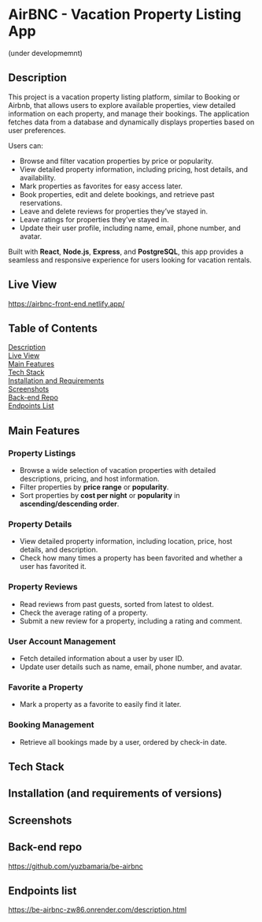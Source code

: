 # AirBNC - Vacation Property Listing App 
(under developmemnt)

## Description 
This project is a vacation property listing platform, similar to Booking or Airbnb, that allows users to explore available properties, view detailed information on each property, and manage their bookings. The application fetches data from a database and dynamically displays properties based on user preferences.

Users can:
- Browse and filter vacation properties by price or popularity.
- View detailed property information, including pricing, host details, and availability.
- Mark properties as favorites for easy access later.
- Book properties, edit and delete bookings, and retrieve past reservations.
- Leave and delete reviews for properties they’ve stayed in.
- Leave ratings for properties they’ve stayed in.
- Update their user profile, including name, email, phone number, and avatar.

Built with **React**, **Node.js**, **Express**, and **PostgreSQL**, this app provides a seamless and responsive experience for users looking for vacation rentals.

## Live View
https://airbnc-front-end.netlify.app/ 

## Table of Contents
[Description](#description)  
[Live View](#live-view)  
[Main Features](#main-features)  
[Tech Stack](#tech-stack)  
[Installation and Requirements](#installation-and-requirements)  
[Screenshots](#screenshots)  
[Back-end Repo](#back-end-repo)  
[Endpoints List](#endpoints-list)  

## Main Features

### Property Listings
- Browse a wide selection of vacation properties with detailed descriptions, pricing, and host information.
- Filter properties by **price range** or **popularity**.
- Sort properties by **cost per night** or **popularity** in **ascending/descending order**.

### Property Details
- View detailed property information, including location, price, host details, and description.
- Check how many times a property has been favorited and whether a user has favorited it.

### Property Reviews
- Read reviews from past guests, sorted from latest to oldest.
- Check the average rating of a property.
- Submit a new review for a property, including a rating and comment.

### User Account Management
- Fetch detailed information about a user by user ID.
- Update user details such as name, email, phone number, and avatar.

### Favorite a Property
- Mark a property as a favorite to easily find it later.

###  Booking Management
- Retrieve all bookings made by a user, ordered by check-in date.

## Tech Stack 

## Installation (and requirements of versions)
## Screenshots 

## Back-end repo
https://github.com/yuzbamaria/be-airbnc 

## Endpoints list
https://be-airbnc-zw86.onrender.com/description.html


